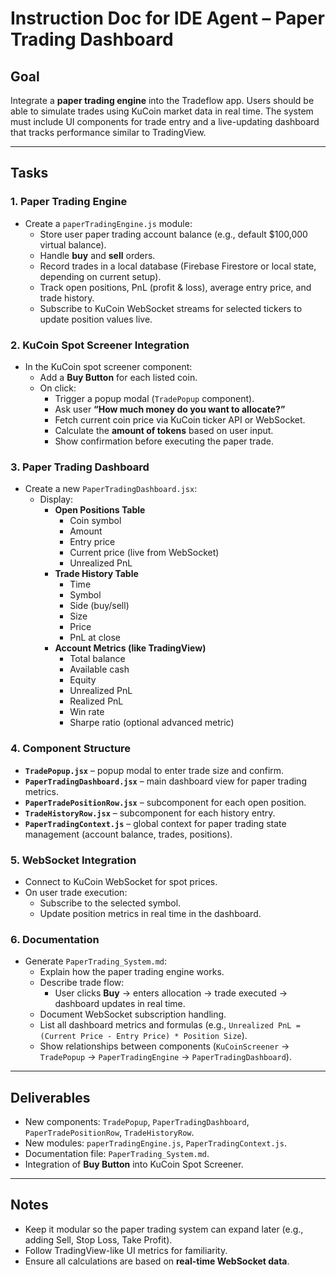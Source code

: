 # Instruction Doc for IDE Agent – Paper Trading Dashboard

## Goal
Integrate a **paper trading engine** into the Tradeflow app. Users should be able to simulate trades using KuCoin market data in real time. The system must include UI components for trade entry and a live-updating dashboard that tracks performance similar to TradingView.

---

## Tasks

### 1. Paper Trading Engine
- Create a `paperTradingEngine.js` module:
  - Store user paper trading account balance (e.g., default $100,000 virtual balance).
  - Handle **buy** and **sell** orders.
  - Record trades in a local database (Firebase Firestore or local state, depending on current setup).
  - Track open positions, PnL (profit & loss), average entry price, and trade history.
  - Subscribe to KuCoin WebSocket streams for selected tickers to update position values live.

### 2. KuCoin Spot Screener Integration
- In the KuCoin spot screener component:
  - Add a **Buy Button** for each listed coin.
  - On click:
    - Trigger a popup modal (`TradePopup` component).
    - Ask user **“How much money do you want to allocate?”**
    - Fetch current coin price via KuCoin ticker API or WebSocket.
    - Calculate the **amount of tokens** based on user input.
    - Show confirmation before executing the paper trade.

### 3. Paper Trading Dashboard
- Create a new `PaperTradingDashboard.jsx`:
  - Display:
    - **Open Positions Table**
      - Coin symbol
      - Amount
      - Entry price
      - Current price (live from WebSocket)
      - Unrealized PnL
    - **Trade History Table**
      - Time
      - Symbol
      - Side (buy/sell)
      - Size
      - Price
      - PnL at close
    - **Account Metrics (like TradingView)**
      - Total balance
      - Available cash
      - Equity
      - Unrealized PnL
      - Realized PnL
      - Win rate
      - Sharpe ratio (optional advanced metric)

### 4. Component Structure
- **`TradePopup.jsx`** – popup modal to enter trade size and confirm.
- **`PaperTradingDashboard.jsx`** – main dashboard view for paper trading metrics.
- **`PaperTradePositionRow.jsx`** – subcomponent for each open position.
- **`TradeHistoryRow.jsx`** – subcomponent for each history entry.
- **`PaperTradingContext.js`** – global context for paper trading state management (account balance, trades, positions).

### 5. WebSocket Integration
- Connect to KuCoin WebSocket for spot prices.
- On user trade execution:
  - Subscribe to the selected symbol.
  - Update position metrics in real time in the dashboard.

### 6. Documentation
- Generate `PaperTrading_System.md`:
  - Explain how the paper trading engine works.
  - Describe trade flow:
    - User clicks **Buy** → enters allocation → trade executed → dashboard updates in real time.
  - Document WebSocket subscription handling.
  - List all dashboard metrics and formulas (e.g., `Unrealized PnL = (Current Price - Entry Price) * Position Size`).
  - Show relationships between components (`KuCoinScreener` → `TradePopup` → `PaperTradingEngine` → `PaperTradingDashboard`).

---

## Deliverables
- New components: `TradePopup`, `PaperTradingDashboard`, `PaperTradePositionRow`, `TradeHistoryRow`.
- New modules: `paperTradingEngine.js`, `PaperTradingContext.js`.
- Documentation file: `PaperTrading_System.md`.
- Integration of **Buy Button** into KuCoin Spot Screener.

---

## Notes
- Keep it modular so the paper trading system can expand later (e.g., adding Sell, Stop Loss, Take Profit).
- Follow TradingView-like UI metrics for familiarity.
- Ensure all calculations are based on **real-time WebSocket data**.